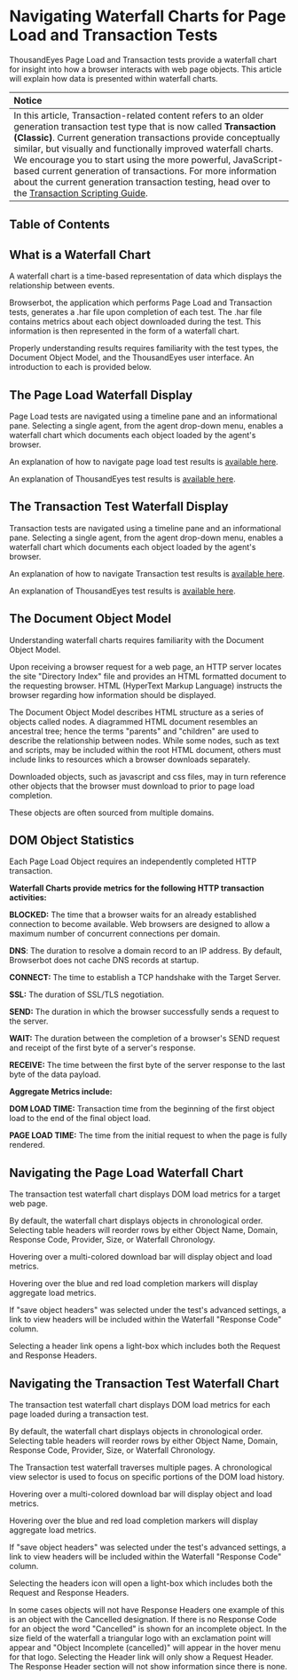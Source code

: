 # Navigating Waterfall Charts for Page Load and Transaction Tests

ThousandEyes Page Load and Transaction tests provide a waterfall chart for insight into how a browser interacts with web page objects. This article will explain how data is presented within waterfall charts.

| Notice |
| :--- |
| In this article, Transaction-related content refers to an older generation transaction test type that is now called **Transaction \(Classic\)**. Current generation transactions provide conceptually similar, but visually and functionally improved waterfall charts. We encourage you to start using the more powerful, JavaScript-based current generation of transactions. For more information about the current generation transaction testing, head over to the [Transaction Scripting Guide](https://success.thousandeyes.com/PublicArticlePage?articleIdParam=kA044000000UFYvCAO_Transaction-Scripting-Guide). |

## Table of Contents

##  What is a Waterfall Chart

A waterfall chart is a time-based representation of data which displays the relationship between events.

Browserbot, the application which performs Page Load and Transaction tests, generates a .har file upon completion of each test. The .har file contains metrics about each object downloaded during the test. This information is then represented in the form of a waterfall chart.

  
Properly understanding results requires familiarity with the test types, the Document Object Model, and the ThousandEyes user interface. An introduction to each is provided below.

##  The Page Load Waterfall Display

Page Load tests are navigated using a timeline pane and an informational pane. Selecting a single agent, from the agent drop-down menu, enables a waterfall chart which documents each object loaded by the agent's browser.  
 

An explanation of how to navigate page load test results is [available here](https://success.thousandeyes.com/PublicArticlePage?articleIdParam=kA0E0000000CmmuKAC_Using-the-Page-Load-view).

An explanation of ThousandEyes test results is [available here](https://success.thousandeyes.com/PublicArticlePage?articleIdParam=kA0E0000000CmmzKAC_ThousandEyes-Metrics:-What-do-your-results-mean?).

##  The Transaction Test Waterfall Display

Transaction tests are navigated using a timeline pane and an informational pane. Selecting a single agent, from the agent drop-down menu, enables a waterfall chart which documents each object loaded by the agent's browser.  
 

An explanation of how to navigate Transaction test results is [available here](https://success.thousandeyes.com/PublicArticlePage?articleIdParam=kA0E0000000CmmnKAC_Using-the-Transactions-View).

An explanation of ThousandEyes test results is [available here](https://success.thousandeyes.com/PublicArticlePage?articleIdParam=kA0E0000000CmmzKAC_ThousandEyes-Metrics:-What-do-your-results-mean?).

##  The Document Object Model

Understanding waterfall charts requires familiarity with the Document Object Model.

Upon receiving a browser request for a web page, an HTTP server locates the site "Directory Index" file and provides an HTML formatted document to the requesting browser.  HTML \(HyperText Markup Language\) instructs the browser regarding how information should be displayed.

The Document Object Model describes HTML structure as a series of objects called nodes. A diagrammed HTML document resembles an ancestral tree; hence the terms "parents" and "children" are used to describe the relationship between nodes. While some nodes, such as text and scripts, may be included within the root HTML document, others must include links to resources which a browser downloads separately.

Downloaded objects, such as javascript and css files, may in turn reference other objects that the browser must download to prior to page load completion.

These objects are often sourced from multiple domains.

## DOM Object Statistics

Each Page Load Object requires an independently completed HTTP transaction.  
 

  
**Waterfall Charts provide metrics for the following HTTP transaction activities:**

**BLOCKED:** The time that a browser waits for an already established connection to become available. Web browsers are designed to allow a maximum number of concurrent connections per domain. 

**DNS**: The duration to resolve a domain record to an IP address. By default, Browserbot does not cache DNS records at startup. 

**CONNECT:** The time to establish a TCP handshake with the Target Server. 

**SSL:** The duration of SSL/TLS negotiation. 

**SEND:** The duration in which the browser successfully sends a request to the server. 

**WAIT:** The duration between the completion of a browser's SEND request and receipt of the first byte of a server's response. 

**RECEIVE:** The time between the first byte of the server response to the last byte of the data payload. 

  
**Aggregate Metrics include:** 

**DOM LOAD TIME:** Transaction time from the beginning of the first object load to the end of the final object load. 

**PAGE  LOAD TIME:** The time from the initial request to when the page is fully rendered. 

##  Navigating the Page Load Waterfall Chart

The transaction test waterfall chart displays DOM load metrics for a target web page.

By default, the waterfall chart displays objects in chronological order. Selecting table headers will reorder rows by either Object Name, Domain, Response Code, Provider, Size, or Waterfall Chronology.  
 

Hovering over a multi-colored download bar will display object and load metrics.

Hovering over the blue and red load completion markers will display aggregate load metrics.

If "save object headers" was selected under the test's advanced settings, a link to view headers will be included within the Waterfall "Response Code" column.

Selecting a header link opens a light-box which includes both the Request and Response Headers.

##  Navigating the Transaction Test Waterfall Chart

The transaction test waterfall chart displays DOM load metrics for each page loaded during a transaction test.

By default, the waterfall chart displays objects in chronological order. Selecting table headers will reorder rows by either Object Name, Domain, Response Code, Provider, Size, or Waterfall Chronology.

The Transaction test waterfall traverses multiple pages. A chronological view selector is used to focus on specific portions of the DOM load history.

Hovering over a multi-colored download bar will display object and load metrics.

Hovering over the blue and red load completion markers will display aggregate load metrics.

If "save object headers" was selected under the test's advanced settings, a link to view headers will be included within the Waterfall "Response Code" column.

Selecting the headers icon will open a light-box which includes both the Request and Response Headers.

In some cases objects will not have Response Headers one example of this is an object with the Cancelled designation.  If there is no Response Code for an object the word "Cancelled" is shown for an incomplete object.  In the size field of the waterfall a triangular logo with an exclamation point will appear and "Object Incomplete \(cancelled\)" will appear in the hover menu for that logo.  Selecting the Header link will only show a Request Header.  The Response Header section will not show information since there is none.

